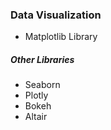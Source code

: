 ### Data Visualization

* Matplotlib Library

##### Other Libraries
* Seaborn
* Plotly
* Bokeh
* Altair
